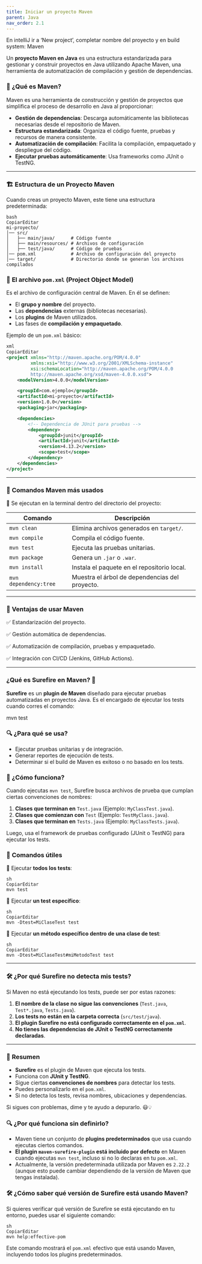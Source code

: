 ```yaml
---
title: Iniciar un proyecto Maven
parent: Java
nav_order: 2.1
---
```

En intelliJ ir a ‘New project’, completar nombre del proyecto y en build system: Maven

Un **proyecto Maven en Java** es una estructura estandarizada para gestionar y construir proyectos en Java utilizando Apache Maven, una herramienta de automatización de compilación y gestión de dependencias.

### 📌 **¿Qué es Maven?**

Maven es una herramienta de construcción y gestión de proyectos que simplifica el proceso de desarrollo en Java al proporcionar:

- **Gestión de dependencias**: Descarga automáticamente las bibliotecas necesarias desde el repositorio de Maven.
- **Estructura estandarizada**: Organiza el código fuente, pruebas y recursos de manera consistente.
- **Automatización de compilación**: Facilita la compilación, empaquetado y despliegue del código.
- **Ejecutar pruebas automáticamente**: Usa frameworks como JUnit o TestNG.

---

### 🏗 **Estructura de un Proyecto Maven**

Cuando creas un proyecto Maven, este tiene una estructura predeterminada:

```
bash
CopiarEditar
mi-proyecto/
│── src/
│   ├── main/java/      # Código fuente
│   ├── main/resources/ # Archivos de configuración
│   ├── test/java/      # Código de pruebas
│── pom.xml             # Archivo de configuración del proyecto
│── target/             # Directorio donde se generan los archivos compilados

```

### 📌 **El archivo `pom.xml` (Project Object Model)**

Es el archivo de configuración central de Maven. En él se definen:

- El **grupo y nombre** del proyecto.
- Las **dependencias** externas (bibliotecas necesarias).
- Los **plugins** de Maven utilizados.
- Las fases de **compilación y empaquetado**.

Ejemplo de un `pom.xml` básico:

```xml
xml
CopiarEditar
<project xmlns="http://maven.apache.org/POM/4.0.0"
         xmlns:xsi="http://www.w3.org/2001/XMLSchema-instance"
         xsi:schemaLocation="http://maven.apache.org/POM/4.0.0
         http://maven.apache.org/xsd/maven-4.0.0.xsd">
    <modelVersion>4.0.0</modelVersion>

    <groupId>com.ejemplo</groupId>
    <artifactId>mi-proyecto</artifactId>
    <version>1.0.0</version>
    <packaging>jar</packaging>

    <dependencies>
        <!-- Dependencia de JUnit para pruebas -->
        <dependency>
            <groupId>junit</groupId>
            <artifactId>junit</artifactId>
            <version>4.13.2</version>
            <scope>test</scope>
        </dependency>
    </dependencies>
</project>

```

---

### 🚀 **Comandos Maven más usados**

📌 Se ejecutan en la terminal dentro del directorio del proyecto:

| Comando | Descripción |
| --- | --- |
| `mvn clean` | Elimina archivos generados en `target/`. |
| `mvn compile` | Compila el código fuente. |
| `mvn test` | Ejecuta las pruebas unitarias. |
| `mvn package` | Genera un `.jar` o `.war`. |
| `mvn install` | Instala el paquete en el repositorio local. |
| `mvn dependency:tree` | Muestra el árbol de dependencias del proyecto. |

---

### 🎯 **Ventajas de usar Maven**

✅ Estandarización del proyecto.

✅ Gestión automática de dependencias.

✅ Automatización de compilación, pruebas y empaquetado.

✅ Integración con CI/CD (Jenkins, GitHub Actions).

---

### ¿Qué es **Surefire** en Maven? 🚀

**Surefire** es un **plugin de Maven** diseñado para ejecutar pruebas automatizadas en proyectos Java. Es el encargado de ejecutar los tests cuando corres el comando:

mvn test

### 🔍 **¿Para qué se usa?**

- Ejecutar pruebas unitarias y de integración.
- Generar reportes de ejecución de tests.
- Determinar si el build de Maven es exitoso o no basado en los tests.

### 📌 **¿Cómo funciona?**

Cuando ejecutas `mvn test`, Surefire busca archivos de prueba que cumplan ciertas convenciones de nombres:

1. **Clases que terminan en** `Test.java` (Ejemplo: `MyClassTest.java`).
2. **Clases que comienzan con** `Test` (Ejemplo: `TestMyClass.java`).
3. **Clases que terminan en** `Tests.java` (Ejemplo: `MyClassTests.java`).

Luego, usa el framework de pruebas configurado (JUnit o TestNG) para ejecutar los tests.

### 📌 **Comandos útiles**

🔹 Ejecutar **todos los tests**:

```
sh
CopiarEditar
mvn test

```

🔹 Ejecutar **un test específico**:

```
sh
CopiarEditar
mvn -Dtest=MiClaseTest test

```

🔹 Ejecutar **un método específico dentro de una clase de test**:

```
sh
CopiarEditar
mvn -Dtest=MiClaseTest#miMetodoTest test

```

---

### 🛠 **¿Por qué Surefire no detecta mis tests?**

Si Maven no está ejecutando los tests, puede ser por estas razones:

1. **El nombre de la clase no sigue las convenciones** (`Test.java`, `Test*.java`, `Tests.java`).
2. **Los tests no están en la carpeta correcta** (`src/test/java`).
3. **El plugin Surefire no está configurado correctamente en el `pom.xml`**.
4. **No tienes las dependencias de JUnit o TestNG correctamente declaradas**.

---

### 🚀 **Resumen**

- **Surefire** es el plugin de Maven que ejecuta los tests.
- Funciona con **JUnit y TestNG**.
- Sigue ciertas **convenciones de nombres** para detectar los tests.
- Puedes personalizarlo en el `pom.xml`.
- Si no detecta los tests, revisa nombres, ubicaciones y dependencias.

Si sigues con problemas, dime y te ayudo a depurarlo. 😃💡

### 🔍 **¿Por qué funciona sin definirlo?**

- Maven tiene un conjunto de **plugins predeterminados** que usa cuando ejecutas ciertos comandos.
- **El plugin `maven-surefire-plugin` está incluido por defecto** en Maven cuando ejecutas `mvn test`, incluso si no lo declaras en tu `pom.xml`.
- Actualmente, la versión predeterminada utilizada por Maven es `2.22.2` (aunque esto puede cambiar dependiendo de la versión de Maven que tengas instalada).

### 🛠 **¿Cómo saber qué versión de Surefire está usando Maven?**

Si quieres verificar qué versión de Surefire se está ejecutando en tu entorno, puedes usar el siguiente comando:

```
sh
CopiarEditar
mvn help:effective-pom

```

Este comando mostrará el `pom.xml` efectivo que está usando Maven, incluyendo todos los plugins predeterminados.
